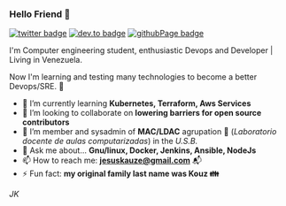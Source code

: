 ###  Hello Friend 👋

[![twitter badge](https://img.shields.io/badge/Twitter-%40J__kauze-blue?style=flat-square&logo=twitter)](https://twitter.com/j_kauze)
[![dev.to badge](https://img.shields.io/badge/dev.to-%40jkauze-ff69b4?style=flat-square&logo=dev.to)](https://dev.to/jkauze)
[![githubPage badge](https://img.shields.io/badge/Page-jkauze-sucess?style=flat-square&logo=github)](http://jkauze.me/)

I'm Computer engineering student, enthusiastic Devops and Developer | Living in Venezuela.  

Now I'm learning and testing many technologies to become a better Devops/SRE. :robot:

- 🌱 I’m currently learning **Kubernetes, Terraform, Aws Services**
- :busts_in_silhouette: I’m looking to collaborate on **lowering barriers for open source contributors**
- 🤔 I’m member and sysadmin of **MAC/LDAC** agrupation :space_invader: (*Laboratorio docente de aulas computarizadas*) in the *U.S.B.* 
- 💬 Ask me about... **Gnu/linux, Docker, Jenkins, Ansible, NodeJs**
- 📫 How to reach me: **jesuskauze@gmail.com** :mailbox_with_mail:
- ⚡ Fun fact: **my original family last name was Kouz :family:** 

*JK*
